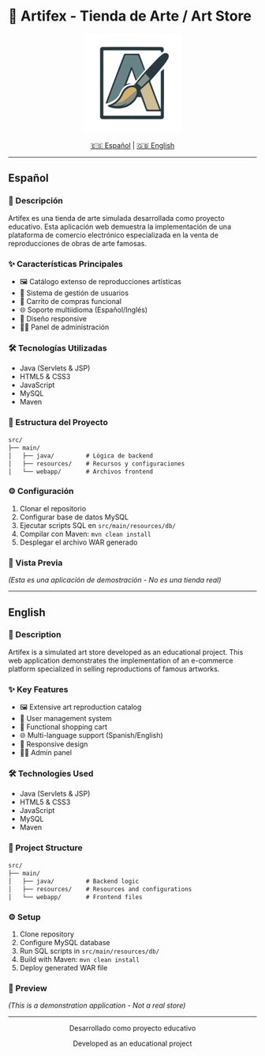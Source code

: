 # 🎨 Artifex - Tienda de Arte / Art Store

<div align="center">
  <img src="src/main/webapp/img/artifex.png" alt="Artifex Logo" width="200"/>
  
  [🇪🇸 Español](#español) | [🇬🇧 English](#english)
</div>

---

## Español

### 📝 Descripción
Artifex es una tienda de arte simulada desarrollada como proyecto educativo. Esta aplicación web demuestra la implementación de una plataforma de comercio electrónico especializada en la venta de reproducciones de obras de arte famosas.

### ✨ Características Principales
- 🖼️ Catálogo extenso de reproducciones artísticas
- 👤 Sistema de gestión de usuarios
- 🛒 Carrito de compras funcional
- 🌐 Soporte multiidioma (Español/Inglés)
- 📱 Diseño responsive
- 👨‍💼 Panel de administración

### 🛠️ Tecnologías Utilizadas
- Java (Servlets & JSP)
- HTML5 & CSS3
- JavaScript
- MySQL
- Maven

### 🚀 Estructura del Proyecto
```
src/
├── main/
│   ├── java/         # Lógica de backend
│   ├── resources/    # Recursos y configuraciones
│   └── webapp/       # Archivos frontend
```

### ⚙️ Configuración
1. Clonar el repositorio
2. Configurar base de datos MySQL
3. Ejecutar scripts SQL en `src/main/resources/db/`
4. Compilar con Maven: `mvn clean install`
5. Desplegar el archivo WAR generado

### 📸 Vista Previa
_(Esta es una aplicación de demostración - No es una tienda real)_

---

## English

### 📝 Description
Artifex is a simulated art store developed as an educational project. This web application demonstrates the implementation of an e-commerce platform specialized in selling reproductions of famous artworks.

### ✨ Key Features
- 🖼️ Extensive art reproduction catalog
- 👤 User management system
- 🛒 Functional shopping cart
- 🌐 Multi-language support (Spanish/English)
- 📱 Responsive design
- 👨‍💼 Admin panel

### 🛠️ Technologies Used
- Java (Servlets & JSP)
- HTML5 & CSS3
- JavaScript
- MySQL
- Maven

### 🚀 Project Structure
```
src/
├── main/
│   ├── java/         # Backend logic
│   ├── resources/    # Resources and configurations
│   └── webapp/       # Frontend files
```

### ⚙️ Setup
1. Clone repository
2. Configure MySQL database
3. Run SQL scripts in `src/main/resources/db/`
4. Build with Maven: `mvn clean install`
5. Deploy generated WAR file

### 📸 Preview
_(This is a demonstration application - Not a real store)_

---

<div align="center">
  <p>Desarrollado como proyecto educativo</p>
  <p>Developed as an educational project</p>
</div>
